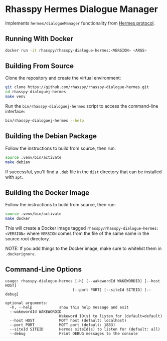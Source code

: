 # Rhasspy Hermes Dialogue Manager

Implements `hermes/dialogueManager` functionality from [Hermes protocol](https://docs.snips.ai/reference/hermes).

## Running With Docker

```bash
docker run -it rhasspy/rhasspy-dialogue-hermes:<VERSION> <ARGS>
```

## Building From Source

Clone the repository and create the virtual environment:

```bash
git clone https://github.com/rhasspy/rhasspy-dialogue-hermes.git
cd rhasspy-dialoguej-hermes
make venv
```

Run the `bin/rhasspy-dialoguej-hermes` script to access the command-line interface:

```bash
bin/rhasspy-dialoguej-hermes --help
```

## Building the Debian Package

Follow the instructions to build from source, then run:

```bash
source .venv/bin/activate
make debian
```

If successful, you'll find a `.deb` file in the `dist` directory that can be installed with `apt`.

## Building the Docker Image

Follow the instructions to build from source, then run:

```bash
source .venv/bin/activate
make docker
```

This will create a Docker image tagged `rhasspy/rhasspy-dialogue-hermes:<VERSION>` where `VERSION` comes from the file of the same name in the source root directory.

NOTE: If you add things to the Docker image, make sure to whitelist them in `.dockerignore`.

## Command-Line Options

```
usage: rhasspy-dialogue-hermes [-h] [--wakewordId WAKEWORDID] [--host HOST]
                              [--port PORT] [--siteId SITEID] [--debug]

optional arguments:
  -h, --help            show this help message and exit
  --wakewordId WAKEWORDID
                        Wakeword ID(s) to listen for (default=default)
  --host HOST           MQTT host (default: localhost)
  --port PORT           MQTT port (default: 1883)
  --siteId SITEID       Hermes siteId(s) to listen for (default: all)
  --debug               Print DEBUG messages to the console
  ```
